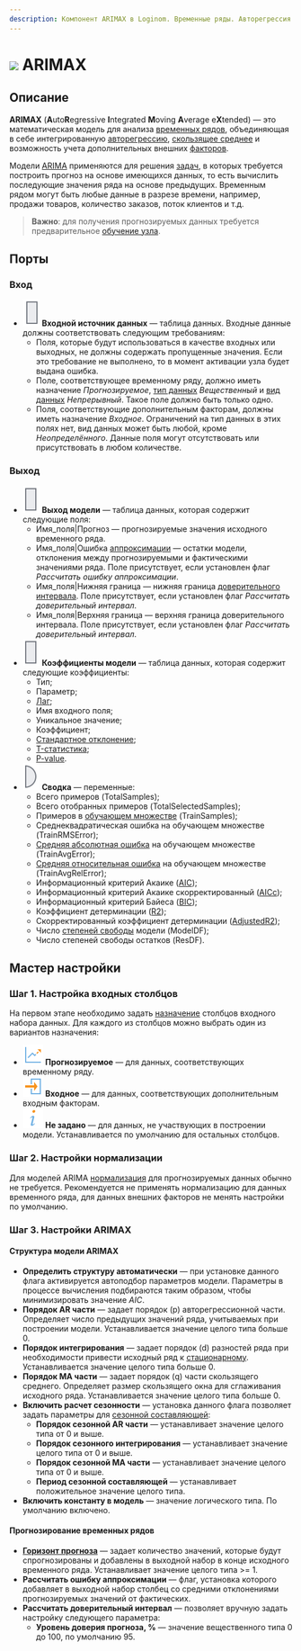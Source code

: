 ```yaml
---
description: Компонент ARIMAX в Loginom. Временные ряды. Авторегрессия. Скользящее среднее. Решение задачи прогнозирования. Информационный критерий Акаике (AIC). Информационный критерий Акаике скорректированный (AICc).  Информационный критерий Байеса (BIC). Коэффициент детерминации (R2).
---
```

# ![ ](./../../images/icons/components/arimax_default.svg) ARIMAX

## Описание

**ARIMAX** (**A**uto**R**egressive **I**ntegrated **M**oving **A**verage e**X**tended) — это математическая модель для анализа [временных рядов](https://wiki.loginom.ru/articles/time-series.html), объединяющая в себе интегрированную [авторегрессию](https://wiki.loginom.ru/articles/autoregressive-model.html), [скользящее среднее](https://wiki.loginom.ru/articles/moving-average.html) и возможность учета дополнительных внешних [факторов](https://wiki.loginom.ru/articles/factor.html).

Модели [ARIMA](https://wiki.loginom.ru/articles/arima.html) применяются для решения [задач](https://wiki.loginom.ru/articles/demand-forecasting.html), в которых требуется построить прогноз на основе имеющихся данных, то есть вычислить последующие значения ряда на основе предыдущих. Временным рядом могут быть любые данные в разрезе времени, например, продажи товаров, количество заказов, поток клиентов и т.д.

>**Важно**: для получения прогнозируемых данных требуется предварительное [обучение узла](./../../workflow/training-processors.md).

## Порты

### Вход

* ![ ](./../../images/icons/app/node/ports/inputs/table_inactive.svg)  **Входной источник данных** — таблица данных. Входные данные должны соответствовать следующим требованиям:
    * Поля, которые будут использоваться в качестве входных или выходных, не должны содержать пропущенные значения. Если это требование не выполнено, то в момент активации узла будет выдана ошибка.
    * Поле, соответствующее временному ряду, должно иметь назначение *Прогнозируемое*, [тип данных](./../../data/datatype.md) *Вещественный* и [вид данных](./../../data/datakind.md) *Непрерывный*. Такое поле должно быть только одно.
    * Поля, соответствующие дополнительным факторам, должны иметь назначение *Входное*. Ограничений на тип данных в этих полях нет, вид данных может быть любой, кроме *Неопределённого*. Данные поля могут отсутствовать или присутствовать в любом количестве.

### Выход

* ![ ](./../../images/icons/app/node/ports/outputs/table_inactive.svg) **Выход модели** — таблица данных, которая содержит следующие поля:
    * Имя_поля|Прогноз — прогнозируемые значения исходного временного ряда.
    * Имя_поля|Ошибка [аппроксимации](https://wiki.loginom.ru/articles/approximation.html) — остатки модели, отклонения между прогнозируемыми и фактическими значениями ряда. Поле присутствует, если установлен флаг *Рассчитать ошибку аппроксимации*.
    * Имя_поля|Нижняя граница — нижняя граница [доверительного интервала](https://wiki.loginom.ru/articles/confidence-interval.html). Поле присутствует, если установлен флаг *Рассчитать доверительный интервал*.
    * Имя_поля|Верхняя граница — верхняя граница доверительного интервала. Поле присутствует, если установлен флаг *Рассчитать доверительный интервал*.
* ![ ](./../../images/icons/app/node/ports/outputs/table_inactive.svg)  **Коэффициенты модели** — таблица данных, которая содержит следующие коэффициенты: 
    * Тип;  
    * Параметр;
    * [Лаг](https://ru.wikipedia.org/wiki/%D0%9B%D0%B0%D0%B3%D0%BE%D0%B2%D1%8B%D0%B9_%D0%BE%D0%BF%D0%B5%D1%80%D0%B0%D1%82%D0%BE%D1%80);
    * Имя входного поля;
    * Уникальное значение;
    * Коэффициент;
    * [Стандартное отклонение](https://wiki.loginom.ru/articles/mean-square-deviation.html);
    * [T-статистика](https://wiki.loginom.ru/articles/students-distribution.html);
    * [P-value](https://wiki.loginom.ru/articles/p-value.html).
* ![ ](./../../images/icons/app/node/ports/outputs/variable_inactive.svg) **Сводка** — переменные:
    * Всего примеров (TotalSamples);
    * Всего отобранных примеров (TotalSelectedSamples);
    * Примеров в [обучающем множестве](https://wiki.loginom.ru/articles/training-set.html) (TrainSamples);
    * Среднеквадратическая ошибка на обучающем множестве (TrainRMSError);
    * [Средняя абсолютная ошибка](https://wiki.loginom.ru/articles/mae.html) на обучающем множестве (TrainAvgError);
    * [Средняя относительная ошибка](https://wiki.loginom.ru/articles/mrpe.html) на обучающем множестве (TrainAvgRelError);
    * Информационный критерий Акаике ([AIC](https://wiki.loginom.ru/articles/aic.html));
    * Информационный критерий Акаике скорректированный ([AICc](https://wiki.loginom.ru/articles/aicc.html));
    * Информационный критерий Байеса ([BIC](https://wiki.loginom.ru/articles/bic.html));
    * Коэффициент детерминации ([R2](https://wiki.loginom.ru/articles/coefficient-of-determination.html));
    * Скорректированный коэффициент детерминации ([AdjustedR2](https://wiki.loginom.ru/articles/coefficient-determ-adj.html));
    * Число [степеней свободы](https://wiki.loginom.ru/articles/degrees-of-freedom.html) модели (ModelDF);
    * Число степеней свободы остатков (ResDF).

## Мастер настройки

### Шаг 1. Настройка входных столбцов

На первом этапе необходимо задать [назначение](./../../data/datasetfieldfeatures.md) столбцов входного набора данных. Для каждого из столбцов можно выбрать один из вариантов назначения:

* ![ ](./../../images/icons/common/usage-types/forecast_default.svg) **Прогнозируемое** — для данных, соответствующих временному ряду.  
* ![ ](./../../images/icons/common/usage-types/active_default.svg) **Входное** — для данных, соответствующих дополнительным входным факторам.  
* ![ ](./../../images/icons/common/usage-types/unspecified_default.svg) **Не задано** — для данных, не участвующих в построении модели. Устанавливается по умолчанию для остальных столбцов.

### Шаг 2. Настройки нормализации

Для моделей ARIMA [нормализация](./../normalization/README.md) для прогнозируемых данных обычно не требуется. Рекомендуется не применять нормализацию для данных временного ряда, для данных внешних факторов не менять настройки по умолчанию.

### Шаг 3. Настройки ARIMAX

#### Структура модели ARIMAX

* **Определить структуру автоматически** — при установке данного флага активируется автоподбор параметров модели. Параметры в процессе вычисления подбираются таким образом, чтобы минимизировать значение *AIC*.
* **Порядок AR части** — задает порядок (р) авторегрессионной части. Определяет  число предыдущих значений ряда, учитываемых при построении модели. Устанавливается значение целого типа больше 0.
* **Порядок интегрирования** — задает порядок (d) разностей ряда при необходимости привести исходный ряд к [стационарному](https://ru.wikipedia.org/wiki/%D0%A1%D1%82%D0%B0%D1%86%D0%B8%D0%BE%D0%BD%D0%B0%D1%80%D0%BD%D0%BE%D1%81%D1%82%D1%8C). Устанавливается значение целого типа больше 0.
* **Порядок MA части** — задает порядок (q) части скользящего среднего. Определяет  размер скользящего окна для сглаживания исходного ряда. Устанавливается значение целого типа больше 0.
* **Включить расчет сезонности** — установка данного флага позволяет задать параметры для [сезонной составляющей](https://wiki.loginom.ru/articles/seasonal-component.html):
    * **Порядок сезонной AR части** — устанавливает значение целого типа от 0 и выше.
    * **Порядок сезонного  интегрирования** — устанавливает значение целого типа от 0 и выше.
    * **Порядок сезонной MA части** — устанавливает значение целого типа от 0 и выше.
    * **Период сезонной составляющей** — устанавливает положительное значение целого типа.
* **Включить константу в модель** — значение логического типа. По умолчанию включено.

#### Прогнозирование временных рядов

* [**Горизонт прогноза**](https://wiki.loginom.ru/articles/time-horizon.html) — задает количество значений, которые будут спрогнозированы и добавлены в выходной набор в конце исходного временного ряда. Устанавливает значение целого типа >= 1.
* **Рассчитать ошибку аппроксимации** — флаг, установка которого добавляет в выходной набор столбец со средними отклонениями прогнозируемых значений от фактических.
* **Рассчитать доверительный интервал** — позволяет вручную задать настройку следующего параметра:
    * **Уровень доверия прогноза, %** — значение вещественного типа 0 до 100, по умолчанию 95.
